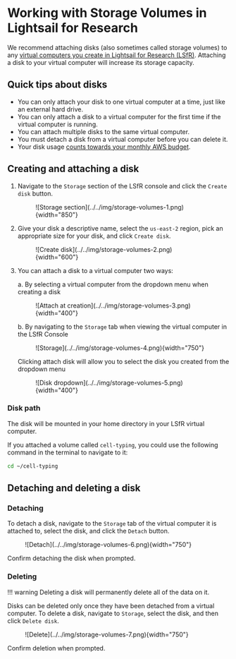 # Working with Storage Volumes in Lightsail for Research

We recommend attaching disks (also sometimes called storage volumes) to any [virtual computers you create in Lightsail for Research (LSfR)](creating-vcs.md).
Attaching a disk to your virtual computer will increase its storage capacity.

## Quick tips about disks

- You can only attach your disk to one virtual computer at a time, just like an external hard drive.
- You can only attach a disk to a virtual computer for the first time if the virtual computer is running.
- You can attach multiple disks to the same virtual computer.
- You must detach a disk from a virtual computer before you can delete it.
- Your disk usage [counts towards your monthly AWS budget](../../getting-started/accessing-resources/getting-access-to-compute.md#monthly-budget).

## Creating and attaching a disk

1. Navigate to the `Storage` section of the LSfR console and click the `Create disk` button.

    <figure markdown="span">
        ![Storage section](../../img/storage-volumes-1.png){width="850"}
    </figure>

1. Give your disk a descriptive name, select the `us-east-2` region, pick an appropriate size for your disk, and click `Create disk`.

    <figure markdown="span">
        ![Create disk](../../img/storage-volumes-2.png){width="600"}
    </figure>

1. You can attach a disk to a virtual computer two ways:

    a\. By selecting a virtual computer from the dropdown menu when creating a disk

    <figure markdown="span">
        ![Attach at creation](../../img/storage-volumes-3.png){width="400"}
    </figure>

    b\. By navigating to the `Storage` tab when viewing the virtual computer in the LSfR Console

    <figure markdown="span">
        ![Storage](../../img/storage-volumes-4.png){width="750"}
    </figure>

      Clicking attach disk will allow you to select the disk you created from the dropdown menu

    <figure markdown="span">
        ![Disk dropdown](../../img/storage-volumes-5.png){width="400"}
    </figure>

### Disk path

The disk will be mounted in your home directory in your LSfR virtual computer.

If you attached a volume called `cell-typing`, you could use the following command in the terminal to navigate to it:

```sh
cd ~/cell-typing
```

## Detaching and deleting a disk

### Detaching

To detach a disk, navigate to the `Storage` tab of the virtual computer it is attached to, select the disk, and click the `Detach` button.

<figure markdown="span">
    ![Detach](../../img/storage-volumes-6.png){width="750"}
</figure>

Confirm detaching the disk when prompted.

### Deleting

!!! warning
    Deleting a disk will permanently delete all of the data on it.

Disks can be deleted only once they have been detached from a virtual computer.
To delete a disk, navigate to `Storage`, select the disk, and then click `Delete disk`.

<figure markdown="span">
    ![Delete](../../img/storage-volumes-7.png){width="750"}
</figure>

Confirm deletion when prompted.

